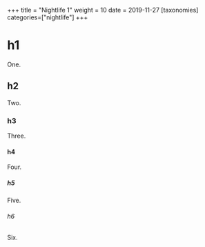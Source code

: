 +++
title = "Nightlife 1"
weight = 10
date = 2019-11-27
[taxonomies]
categories=["nightlife"]
+++

# h1

One.

## h2

Two.

### h3

Three.

#### h4

Four.

##### h5

Five.

###### h6

Six.
